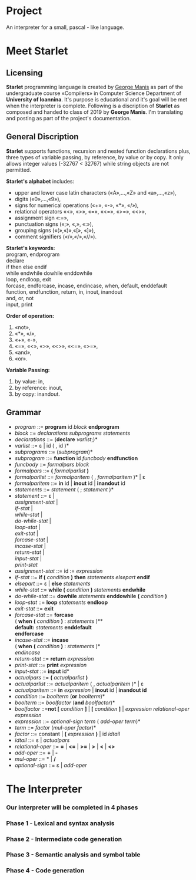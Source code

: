 # Project
An interpreter for a small, pascal - like language.

# Meet Starlet

## Licensing
**Starlet** programming language is created by [George Manis](http://www.cs.uoi.gr/~manis/) as part of the undergraduate course «Compilers» in Computer Science Department of **University of Ioannina**.
It's purpose is educational and it's goal will be met when the interpreter is complete.
Following is a discription of **Starlet** as composed and handed to class of 2019 by **George Manis**. I'm translating and posting as part of the project's documentation.

## General Discription
**Starlet** supports functions, recursion and nested function declarations plus, three types of variable passing, by reference, by value or by copy. 
It only allows integer values (-32767 < 32767) while string objects are not permitted.

**Starlet's alphabet** includes:
* upper and lower case latin characters («Α»,…,«Ζ» and «a»,…,«z»),
* digits («0»,…,«9»),
* signs for numerical operations («+», «-», «*», «/»),
* relational operators «<», «>», «=», «<=», «>=», «<>»,
* assignment sign «:=»,
* punctuation signs («;», «,», «:»),
* grouping signs («(»,«)»,«[», «]»),
* comment signifiers («/*»,«*/»,«//»).

**Starlet's keywords:**  
program, endprogram  
declare  
if then else endif  
while endwhile dowhile enddowhile  
loop, endloop, exit  
forcase, endforcase, incase, endincase, when, default, enddefault  
function, endfunction, return, in, inout, inandout  
and, or, not  
input, print  

**Order of operation:**
1. «not»,
2. «*», «/»,
3. «+», «-»,
4. «=», «<», «>», «<>», «<=», «>=»,
5. «and»,
6. «or».

**Variable Passing:**  
1. by value: in,  
2. by reference: inout,  
3. by copy: inandout.  

## Grammar  
* *program* ::= **program** id *block* **endprogram**  
* *block* ::= *declarations* *subprograms* *statements*  
* *declarations* ::= (**declare** *varlist*;)*  
* *varlist* ::= ε | id ( , id )*  
* *subprograms* ::= (*subprogram*)*  
* *subprogram* ::= **function** id *funcbody* **endfunction**  
* *funcbody* ::= *formalpars* *block*  
* *formalpars* ::= **(** *formalparlist* **)**  
* *formalparlist* ::= *formalparitem* ( , *formalparitem* )* | ε  
* *formalparitem* ::= **in** id | **inout** id | **inandout** id  
* *statements* ::= *statement* ( ; *statement* )*  
* *statement* ::= ε |  
    *assignment-stat* |  
    *if-stat* |  
    *while-stat* |  
    *do-while-stat* |  
    *loop-stat* |  
    *exit-stat* |  
    *forcase-stat* |  
    *incase-stat* |  
    *return-stat* |  
    *input-stat* |  
    *print-stat*  
* *assignment-stat* ::= id := *expression*  
* *if-stat* ::= **if (** *condition* **)** **then** *statements* *elsepart* **endif**  
* *elsepart* ::= ε | **else** *statements*  
* *while-stat* ::= **while (** *condition* **)** *statements* **endwhile**  
* *do-while-stat* ::= **dowhile** *statements* **enddowhile** **(** *condition* **)**  
* *loop-stat* ::= **loop** *statements* **endloop**  
* *exit-stat* ::= **exit**  
* *forcase-stat* ::= **forcase**  
    ( **when** **(** *condition* **)** : *statements* )**  
    **default:** *statements* **enddefault**  
**endforcase**  
* *incase-stat* ::= **incase**  
    ( **when** **(** *condition* **)** : *statements* )*  
*endincase*  
* *return-stat* ::= **return** *expression*  
* *print-stat* ::= **print** *expression*  
* *input-stat* ::= **input** id*  
* *actualpars* ::= **(** *actualparlist* **)**  
* *actualparlist* ::= *actualparitem* ( , *actualparitem* )* | ε  
* *actualparitem* ::= **in** *expression* | **inout** id | **inandout id**  
* *condition* ::= *boolterm* (**or** *boolterm*)*  
* *boolterm* ::= *boolfactor* (**and** *boolfactor*)*  
* *boolfactor* ::=**not [** *condition* **]** | **[** *condition* **]** | *expression* *relational-oper* *expression*  
* *expression* ::= *optional-sign* *term* ( *add-oper* *term*)*  
* *term* ::= *factor* (*mul-oper* *factor*)*  
* *factor* ::= constant | **(** *expression* **)** | id *idtail*  
* *idtail* ::= ε | *actualpars*  
* *relational-oper* ::= **=** | **<=** | **>=** | **>** | **<** | **<>**  
* *add-oper* ::= **+** | **-**  
* *mul-oper* ::= * | **/**  
* *optional-sign* ::= ε | *add-oper*  


# The Interpreter

### Our interpreter will be completed in 4 phases

### Phase 1 - Lexical and syntax analysis

### Phase 2 - Intermediate code generation

### Phase 3 - Semantic analysis and symbol table

### Phase 4 - Code generation
